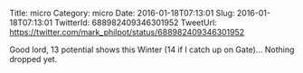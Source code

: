 Title: micro
Category: micro
Date: 2016-01-18T07:13:01
Slug: 2016-01-18T07:13:01
TwitterId: 688982409346301952
TweetUrl: https://twitter.com/mark_philpot/status/688982409346301952

Good lord, 13 potential shows this Winter (14 if I catch up on Gate)... Nothing dropped yet.